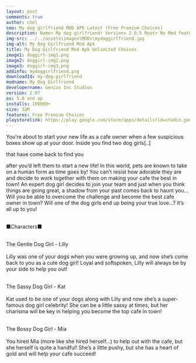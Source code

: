 ```yaml
---
layout: post
comments: true
author: chel
seo: My dog girlfriend MOD APK Latest (Free Premium Choices) 
description: Name> My dog girlfriend! Version> 2.0.5 Root> No Mod features> Free Premium Choices Preview Tutorial Install> Install Steps> Download
img-src: ../../assets\images\MODs\mydoggirlfriend.jpg
img-alt: My Dog Girlfriend Mod Apk
title: My Dog Girlfriend Mod Apk Unlimited Choices
image1: doggirl-img1.png
image2: doggirl-img2.png
image3: doggirl-img3.png
addinfo: mydoggirlfriend.png
downloadId: my-dog-girlfriend
modname: My Dog Girlfriend
developername: Genius Inc Studios
version: 2.07
os: 5.0 and up
installs: 100000+
size: 32M
features: Free Premium Choices
playstorelink: https://play.google.com/store/apps/details?id=studio.genius.inu
---
```

<p>You’re about to start your new life as a cafe owner when a few suspicious boxes show up at your door. Inside you find two dog girls[..]

that have come back to find you 

after you’d left them to start a new life! In this world, pets are known to take on a human form as time goes by! You can’t resist how adorable they are and decide to work together with them on making your cafe the best in town! An expert dog girl decides to join your team and just when you think things are going great, a shadow from your past comes back to haunt you… Will you be able to overcome the challenge and become the best cafe owner in town? Will one of the dog girls end up being your true love…? It’s all up to you!<br><br>

■Characters■<br><br>

The Gentle Dog Girl - Lilly<br><br>
Lilly was one of your dogs when you were growing up, and now she’s come back to you as a cute dog girl! Loyal and softspoken, Lilly will always be by your side to help you out!<br><br>

The Sassy Dog Girl - Kat<br><br>
Kat used to be one of your dogs along with Lilly and now she’s a super-famous dog girl celebrity! She can be a little sassy at times, but her charisma will be key in helping you become the top cafe in town!<br><br>

The Bossy Dog Girl - Mia<br><br>
You hired Mia (more like she hired herself…) to help out with the cafe, but she herself is quite a handful! She’s a little pushy, but she has a heart of gold and will help your cafe succeed!
</p>